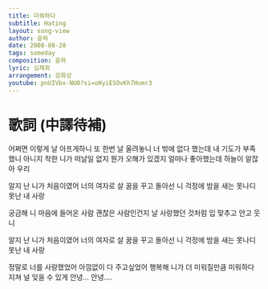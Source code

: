 ```yaml
---
title: 미워하다
subtitle: Hating
layout: song-view
author: 윤하
date: 2008-08-28
tags: someday
composition: 윤하
lyric: 심재희
arrangement: 강화성
youtube: pnUIVbx-NU0?si=oHyiESOvKh7Humr3
---
```


# 歌詞 (中譯待補)

어쩌면 이렇게 날 아프게하니
또 한번 날 울려놓니
너 밖에 없다 했는데
내 기도가 부족했니
아니지 착한 니가 떠날일 없지
뭔가 오해가 있겠지
얼마나 좋아했는데
하늘이 알잖아 우리

알지 난 니가 처음이였어
너의 여자로 살 꿈을 꾸고
돌아선 니 걱정에 밤을 새는
못나디 못난 내 사랑

궁금해 니 마음에 들어온 사람
괜찮은 사람인건지
날 사랑했던 것처럼
입 맞추고 안고 웃니

알지 난 니가 처음이였어
너의 여자로 살 꿈을 꾸고
돌아선 니 걱정에 밤을 새는
못나디 못난 내 사랑

정말로 너를 사랑했었어
아낌없이 다 주고싶었어
행복해 니가 더 미워질만큼
미워하다 지쳐 널 잊을 수 있게 안녕... 안녕....
